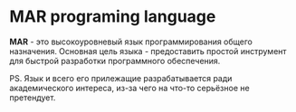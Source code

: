 <!-- Add text here... -->
# MAR programing language

**MAR** - это высокоуровневый язык программирования общего назначения. Основная цель языка - предоставить простой инструмент для быстрой разработки программного обеспечения.  

PS. Язык и всего его прилежащие разрабатывается ради академического интереса, из-за чего на что-то серьёзное не претендует.